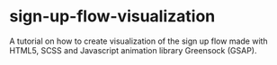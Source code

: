 # sign-up-flow-visualization
A tutorial on how to create visualization of the sign up flow made with HTML5, SCSS and Javascript animation library Greensock (GSAP).
